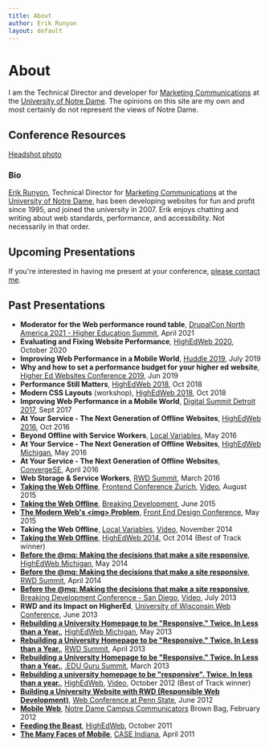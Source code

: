 ```yaml
---
title: About
author: Erik Runyon
layout: default
---
```

# About

I am the Technical Director and developer for [Marketing Communications](https://marcomm.nd.edu/) at the [University of Notre Dame](https://www.nd.edu/). The opinions on this site are my own and most certainly do not represent the views of Notre Dame.

## Conference Resources

[Headshot photo](/images/erik-runyon-headshot.jpg)

### Bio

[Erik Runyon](https://erikrunyon.com/), Technical Director for [Marketing Communications](https://marcomm.nd.edu/) at the [University of Notre Dame](https://www.nd.edu/), has been developing websites for fun and profit since 1995, and joined the university in 2007. Erik enjoys chatting and writing about web standards, performance, and accessibility. Not necessarily in that order.

## Upcoming Presentations

If you're interested in having me present at your conference, [please contact me](/contact/).

## Past Presentations

- **Moderator for the Web performance round table**, [DrupalCon North America 2021 - Higher Education Summit](https://events.drupal.org/drupalcon2021/summit/higher-ed), April 2021
- **Evaluating and Fixing Website Performance**, [HighEdWeb 2020](https://2020.highedweb.org/), October 2020
- **Improving Web Performance in a Mobile World**, [Huddle 2019](https://huddle2019.nd.edu/), July 2019
- **Why and how to set a performance budget for your higher ed website**, [Higher Ed Websites Conference 2019](http://higheredexperts.com/edu/course/higher-ed-websites-conference/), Jun 2019
- **Performance Still Matters**, [HighEdWeb 2018](https://2018.highedweb.org/session/performance-still-matters/), Oct 2018
- **Modern CSS Layouts** (workshop), [HighEdWeb 2018](https://2018.highedweb.org/session/modern-css-layouts/), Oct 2018
- **Improving Web Performance in a Mobile World**, [Digital Summit Detroit 2017](https://detroit.digitalsummit.com/agenda/main-conference/), Sept 2017
- **At Your Service - The Next Generation of Offline Websites**, [HighEdWeb 2016](http://2016.highedweb.org/), Oct 2016
- **Beyond Offline with Service Workers**, [Local Variables](http://www.meetup.com/localvariables/), May 2016
- **At Your Service - The Next Generation of Offline Websites**, [HighEdWeb Michigan](http://mi16.highedweb.org/), May 2016
- **At Your Service - The Next Generation of Offline Websites**, [ConvergeSE](http://convergese.com/), April 2016
- **Web Storage & Service Workers**, [RWD Summit](http://environmentsforhumans.com/2016/responsive-web-design-summit/), March 2016
- **[Taking the Web Offline](/2015/08/fec-zurich/)**, [Frontend Conference Zurich](http://frontendconf.ch/), [Video](https://www.youtube.com/watch?v=V6YsCqUw_VU), August 2015
- **[Taking the Web Offline](/2015/06/bdconf/)**, [Breaking Development](http://bdconf.com/events/nashville/), June 2015
- **[The Modern Web's &lt;img&gt; Problem](/2015/05/frontend-design-conf/)**, [Front End Design Conference](http://frontenddesignconference.com/), May 2015
- **Taking the Web Offline**, [Local Variables](http://www.meetup.com/localvariables/), [Video](https://www.youtube.com/watch?v=Lv3RiVkCYZ0), November 2014
- **[Taking the Web Offline](/2014/10/highedweb-2014/)**, [HighEdWeb 2014](http://2014.highedweb.org/), Oct 2014 (Best of Track winner)
- **[Before the @mq: Making the decisions that make a site responsive](https://speakerdeck.com/erunyon/before-the-at-mq-1)**, [HighEdWeb Michigan](http://mi.highedweb.org/), May 2014
- **[Before the @mq: Making the decisions that make a site responsive](/2013/07/bdconf-2013/)**, [RWD Summit](http://environmentsforhumans.com/2014/responsive-web-design-summit/), April 2014
- **[Before the @mq: Making the decisions that make a site responsive](/2013/07/bdconf-2013/)**, [Breaking Development Conference - San Diego](http://bdconf.com/2013/san-diego), [Video](https://vimeo.com/71334880), July 2013
- **RWD and its Impact on HigherEd**, [University of Wisconsin Web Conference](http://www.uwimcomm.com/), June 2013
- **[Rebuilding a University Homepage to be "Responsive." Twice. In Less than a Year.](/2013/05/highedwebmi-2013/)**, [HighEdWeb Michigan](http://mi.highedweb.org/), May 2013
- **[Rebuilding a University Homepage to be "Responsive." Twice. In Less than a Year.](/2012/10/highedweb-2012/)**, [RWD Summit](http://environmentsforhumans.com/2013/responsive-web-design-summit/), April 2013
- **[Rebuilding a University Homepage to be "Responsive." Twice. In Less than a Year.](/2012/10/highedweb-2012/)**, [.EDU Guru Summit](http://environmentsforhumans.com/2013/doteduguru-summit/), March 2013
- **[Rebuilding a university homepage to be "responsive". Twice. In less than a year.](/2012/10/highedweb-2012/)**, [HighEdWeb](http://www.highedweb.org/), [Video](https://www.youtube.com/watch?v=1E6LGHcbpR0), October 2012 (Best of Track winner)
- **[Building a University Website with RWD (Responsible Web Development)](https://speakerdeck.com/erunyon/building-a-university-website-with-rwd-responsible-web-development)**, [Web Conference at Penn State](http://webconference.psu.edu/), June 2012
- **[Mobile Web](https://speakerdeck.com/erunyon/mobile-web)**, [Notre Dame Campus Communicators](http://www.linkedin.com/groups?gid=2370239&trk=myg_ugrp_ovr) Brown Bag, February 2012
- **[Feeding the Beast](https://speakerdeck.com/erunyon/feeding-the-beast)**, [HighEdWeb](http://www.highedweb.org/), October 2011
- **[The Many Faces of Mobile](https://speakerdeck.com/erunyon/the-many-faces-of-mobile)**, [CASE Indiana](http://caseindiana.org/), April 2011

